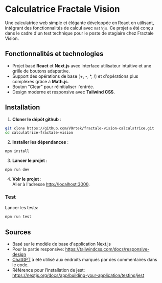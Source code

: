 # Calculatrice Fractale Vision  

Une calculatrice web simple et élégante développée en React en utilisant, intégrant des fonctionnalités de calcul avec `mathjs`. Ce projet a été conçu dans le cadre d'un test technique pour le poste de stagiaire chez Fractale Vision.  

## Fonctionnalités et technologies
- Projet basé **React** et **Next.js** avec interface utilisateur intuitive et une grille de boutons adaptative.  
- Support des opérations de base (+, -, *, /) et d'opérations plus complexes grâce à **Math.js**.
- Bouton "Clear" pour réinitialiser l'entrée.  
- Design moderne et responsive avec **Tailwind CSS**.  

## Installation  

1. **Cloner le dépôt github** :  
```bash
git clone https://github.com/V0rtek/fractale-vision-calculatrice.git
cd calculatrice-fractale-vision
```
2. **Installer les dépendances** :  
```bash
npm install
```
3. **Lancer le projet** :  
```bash
npm run dev
```
4. **Voir le projet** :  
Aller à l'adresse [http://localhost:3000](http://localhost:3000).

### Test
Lancer les tests:
```bash
npm run test
```

## Sources
* Basé sur le modèle de base d'application Next.js
* Pour la partie responsive: https://tailwindcss.com/docs/responsive-design
* [ChatGPT](https://chatgpt.com/) à été utilisé aux endroits marqués par des commentaires dans le code.
* Référence pour l'installation de jest: https://nextjs.org/docs/app/building-your-application/testing/jest